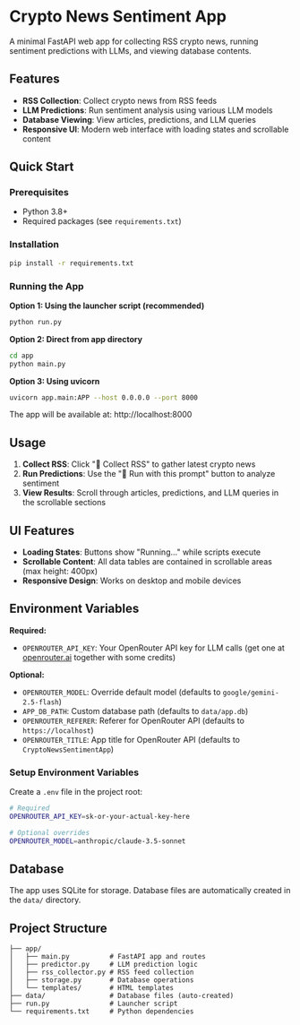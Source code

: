 # Crypto News Sentiment App

A minimal FastAPI web app for collecting RSS crypto news, running sentiment predictions with LLMs, and viewing database contents.

## Features

- **RSS Collection**: Collect crypto news from RSS feeds
- **LLM Predictions**: Run sentiment analysis using various LLM models
- **Database Viewing**: View articles, predictions, and LLM queries
- **Responsive UI**: Modern web interface with loading states and scrollable content

## Quick Start

### Prerequisites
- Python 3.8+
- Required packages (see `requirements.txt`)

### Installation
```bash
pip install -r requirements.txt
```

### Running the App

**Option 1: Using the launcher script (recommended)**
```bash
python run.py
```

**Option 2: Direct from app directory**
```bash
cd app
python main.py
```

**Option 3: Using uvicorn**
```bash
uvicorn app.main:APP --host 0.0.0.0 --port 8000
```

The app will be available at: http://localhost:8000

## Usage

1. **Collect RSS**: Click "📡 Collect RSS" to gather latest crypto news
2. **Run Predictions**: Use the "🤖 Run with this prompt" button to analyze sentiment
3. **View Results**: Scroll through articles, predictions, and LLM queries in the scrollable sections

## UI Features

- **Loading States**: Buttons show "Running..." while scripts execute
- **Scrollable Content**: All data tables are contained in scrollable areas (max height: 400px)
- **Responsive Design**: Works on desktop and mobile devices

## Environment Variables

**Required:**
- `OPENROUTER_API_KEY`: Your OpenRouter API key for LLM calls (get one at [openrouter.ai](https://openrouter.ai) together with some credits)

**Optional:**
- `OPENROUTER_MODEL`: Override default model (defaults to `google/gemini-2.5-flash`)
- `APP_DB_PATH`: Custom database path (defaults to `data/app.db`)
- `OPENROUTER_REFERER`: Referer for OpenRouter API (defaults to `https://localhost`)
- `OPENROUTER_TITLE`: App title for OpenRouter API (defaults to `CryptoNewsSentimentApp`)

### Setup Environment Variables

Create a `.env` file in the project root:

```bash
# Required
OPENROUTER_API_KEY=sk-or-your-actual-key-here

# Optional overrides
OPENROUTER_MODEL=anthropic/claude-3.5-sonnet
```

## Database

The app uses SQLite for storage. Database files are automatically created in the `data/` directory.

## Project Structure

```
├── app/
│   ├── main.py          # FastAPI app and routes
│   ├── predictor.py     # LLM prediction logic
│   ├── rss_collector.py # RSS feed collection
│   ├── storage.py       # Database operations
│   └── templates/       # HTML templates
├── data/                # Database files (auto-created)
├── run.py               # Launcher script
└── requirements.txt     # Python dependencies
```
